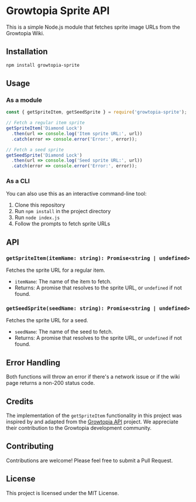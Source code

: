 # Growtopia Sprite API

This is a simple Node.js module that fetches sprite image URLs from the Growtopia Wiki.

## Installation

```bash
npm install growtopia-sprite
```

## Usage

### As a module

```javascript
const { getSpriteItem, getSeedSprite } = require('growtopia-sprite');

// Fetch a regular item sprite
getSpriteItem('Diamond Lock')
  .then(url => console.log('Item sprite URL:', url))
  .catch(error => console.error('Error:', error));

// Fetch a seed sprite
getSeedSprite('Diamond Lock')
  .then(url => console.log('Seed sprite URL:', url))
  .catch(error => console.error('Error:', error));
```

### As a CLI

You can also use this as an interactive command-line tool:

1. Clone this repository
2. Run `npm install` in the project directory
3. Run `node index.js`
4. Follow the prompts to fetch sprite URLs

## API

### `getSpriteItem(itemName: string): Promise<string | undefined>`

Fetches the sprite URL for a regular item.

- `itemName`: The name of the item to fetch.
- Returns: A promise that resolves to the sprite URL, or `undefined` if not found.

### `getSeedSprite(seedName: string): Promise<string | undefined>`

Fetches the sprite URL for a seed.

- `seedName`: The name of the seed to fetch.
- Returns: A promise that resolves to the sprite URL, or `undefined` if not found.

## Error Handling

Both functions will throw an error if there's a network issue or if the wiki page returns a non-200 status code.

## Credits

The implementation of the `getSpriteItem` functionality in this project was inspired by and adapted from the [Growtopia API](https://github.com/Growtopian-Bot/growtopia-api) project. We appreciate their contribution to the Growtopia development community.

## Contributing

Contributions are welcome! Please feel free to submit a Pull Request.

## License

This project is licensed under the MIT License.